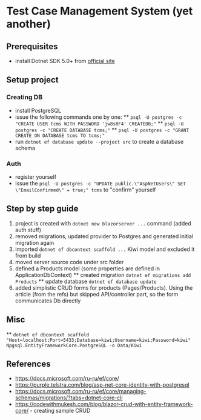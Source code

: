 # Test Case Management System (yet another)

## Prerequisites

* install Dotnet SDK 5.0+ from [official site](https://dotnet.microsoft.com/download/dotnet/5.0)

## Setup project

### Creating DB
* install PostgreSQL
* issue the following commands one by one:
** `psql -U postgres -c "CREATE USER tcms WITH PASSWORD 'jw8s0F4' CREATEDB;"`
** `psql -U postgres -c "CREATE DATABASE tcms;"`
** `psql -U postgres -c "GRANT CREATE ON DATABASE tcms TO tcms;"`
* run `dotnet ef database update --project src` to create a database schema

### Auth
* register yourself
* issue the `psql -U postgres -c "UPDATE public.\"AspNetUsers\" SET \"EmailConfirmed\" = true;" tcms` to "confirm" yourself

## Step by step guide

1. project is created with `dotnet new blazorserver ...` command (added auth stuff)
1. removed migrations, updated provider to Postgres and generated initial migration again
1. imported `dotnet ef dbcontext scaffold ...` Kiwi model and excluded it from build
1. moved server source code under src folder
1. defined a Products model (some properties are defined in ApplicationDbContext)
** created migration `dotnet ef migrations add Products`
** update database `dotnet ef database update`
1. added simplistic CRUD forms for products (Pages/Products). Using the article (from the refs) but skipped API/controller part, so the form communicates Db directly


## Misc
** `dotnet ef dbcontext scaffold "Host=localhost;Port=5433;Database=kiwi;Username=kiwi;Password=kiwi" Npgsql.EntityFrameworkCore.PostgreSQL -o Data/Kiwi`

## References

* https://docs.microsoft.com/ru-ru/ef/core/
* https://purple.telstra.com/blog/asp-net-core-identity-with-postgresql
* https://docs.microsoft.com/ru-ru/ef/core/managing-schemas/migrations/?tabs=dotnet-core-cli
* https://codewithmukesh.com/blog/blazor-crud-with-entity-framework-core/ - creating sample CRUD
